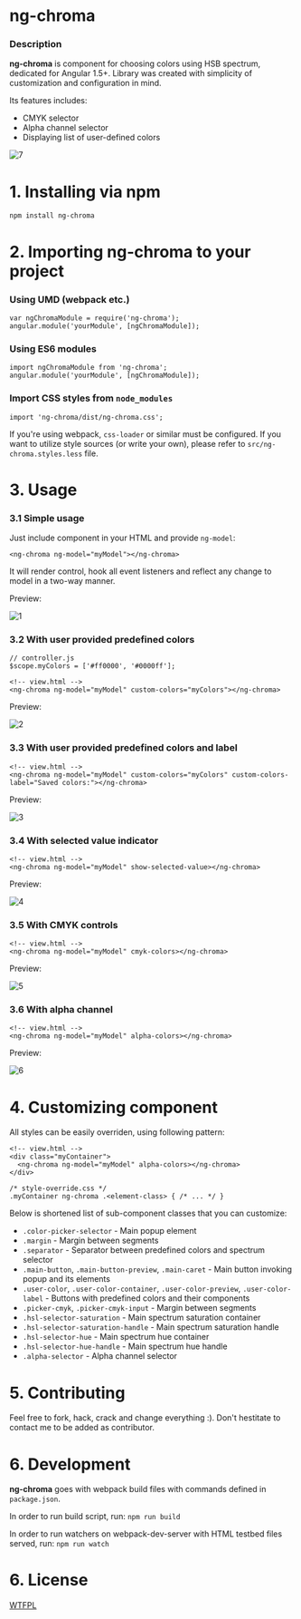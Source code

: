 # ng-chroma

### Description

**ng-chroma** is component for choosing colors using HSB spectrum, dedicated for Angular 1.5+.
Library was created with simplicity of customization and configuration in mind.

Its features includes:
* CMYK selector
* Alpha channel selector
* Displaying list of user-defined colors

![7]

# 1. Installing via npm

`npm install ng-chroma`

# 2. Importing ng-chroma to your project

### Using UMD (webpack etc.)

```
var ngChromaModule = require('ng-chroma');
angular.module('yourModule', [ngChromaModule]);
```

### Using ES6 modules

```
import ngChromaModule from 'ng-chroma';
angular.module('yourModule', [ngChromaModule]);
```

### Import CSS styles from `node_modules`

```
import 'ng-chroma/dist/ng-chroma.css';
```

If you're using webpack, `css-loader` or similar must be configured.
If you want to utilize style sources (or write your own), please refer to `src/ng-chroma.styles.less` file.

# 3. Usage
### 3.1 Simple usage
Just include component in your HTML and provide `ng-model`:

`<ng-chroma ng-model="myModel"></ng-chroma>`

It will render control, hook all event listeners and reflect any change to model in a two-way manner.

Preview:

![1]

### 3.2 With user provided predefined colors

```
// controller.js
$scope.myColors = ['#ff0000', '#0000ff'];
```

```
<!-- view.html -->
<ng-chroma ng-model="myModel" custom-colors="myColors"></ng-chroma>
```

Preview:

![2]

### 3.3 With user provided predefined colors and label

```
<!-- view.html -->
<ng-chroma ng-model="myModel" custom-colors="myColors" custom-colors-label="Saved colors:"></ng-chroma>
```

Preview:

![3]

### 3.4 With selected value indicator

```
<!-- view.html -->
<ng-chroma ng-model="myModel" show-selected-value></ng-chroma>
```

Preview:

![4]

### 3.5 With CMYK controls
```
<!-- view.html -->
<ng-chroma ng-model="myModel" cmyk-colors></ng-chroma>
```

Preview:

![5]

### 3.6 With alpha channel
```
<!-- view.html -->
<ng-chroma ng-model="myModel" alpha-colors></ng-chroma>
```

Preview:

![6]
# 4. Customizing component

All styles can be easily overriden, using following pattern:

```
<!-- view.html -->
<div class="myContainer">
  <ng-chroma ng-model="myModel" alpha-colors></ng-chroma>
</div>
```

```
/* style-override.css */
.myContainer ng-chroma .<element-class> { /* ... */ }
```

Below is shortened list of sub-component classes that you can customize:

* `.color-picker-selector` - Main popup element
* `.margin` - Margin between segments
* `.separator` - Separator between predefined colors and spectrum selector
* `.main-button`, `.main-button-preview`, `.main-caret` - Main button invoking popup and its elements
* `.user-color`, `.user-color-container`, `.user-color-preview`, `.user-color-label` - Buttons with predefined colors and their components
* `.picker-cmyk`, `.picker-cmyk-input` - Margin between segments
* `.hsl-selector-saturation` - Main spectrum saturation container
* `.hsl-selector-saturation-handle` - Main spectrum saturation handle
* `.hsl-selector-hue` - Main spectrum hue container
* `.hsl-selector-hue-handle` - Main spectrum hue handle
* `.alpha-selector` - Alpha channel selector

# 5. Contributing

Feel free to fork, hack, crack and change everything :). Don't hestitate to contact me to be added as contributor.

# 6. Development

**ng-chroma** goes with webpack build files with commands defined in `package.json`.

In order to run build script, run:
`npm run build`

In order to run watchers on webpack-dev-server with HTML testbed files served, run:
`npm run watch`

# 6. License

[WTFPL](http://www.wtfpl.net/)


[1]: https://github.com/hzub/ng-chroma/blob/master/resources/simpleDemo.png
[2]: https://github.com/hzub/ng-chroma/blob/master/resources/userSelectDemo.png
[3]: https://github.com/hzub/ng-chroma/blob/master/resources/userSelectLabelDemo.png
[4]: https://github.com/hzub/ng-chroma/blob/master/resources/stringDemo.png
[5]: https://github.com/hzub/ng-chroma/blob/master/resources/cmykDemo.png
[6]: https://github.com/hzub/ng-chroma/blob/master/resources/alphaDemo.png
[7]: https://github.com/hzub/ng-chroma/blob/master/resources/allDemo.png
